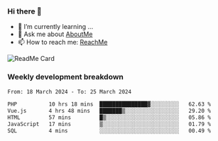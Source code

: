 ### Hi there 👋

- 🌱 I’m currently learning ...
- 💬 Ask me about [AboutMe](https://www.itzcy.com/about)
- 📫 How to reach me: [ReachMe](https://www.itzcy.com/about)

![ReadMe Card](https://github-readme-stats-ten-gilt.vercel.app/api?username=SuperChenYun&show_icons=true&title_color=fff&icon_color=79ff97&text_color=9f9f9f&bg_color=151515&hide_border=true)

### Weekly development breakdown
<!--START_SECTION:waka-->

```txt
From: 18 March 2024 - To: 25 March 2024

PHP          10 hrs 18 mins  ███████████████▓░░░░░░░░░   62.63 %
Vue.js       4 hrs 48 mins   ███████▒░░░░░░░░░░░░░░░░░   29.20 %
HTML         57 mins         █▒░░░░░░░░░░░░░░░░░░░░░░░   05.86 %
JavaScript   17 mins         ▒░░░░░░░░░░░░░░░░░░░░░░░░   01.79 %
SQL          4 mins          ░░░░░░░░░░░░░░░░░░░░░░░░░   00.49 %
```

<!--END_SECTION:waka-->

